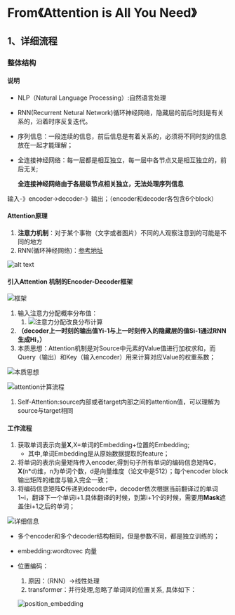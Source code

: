 # From《Attention is All You Need》

## 1、详细流程

### **整体结构**
  
#### 说明

* NLP（Natural Language Processing）:自然语言处理
* RNN(Recurrent Netural Network)循环神经网络，隐藏层的前后时刻是有关系的，沿着时序反复迭代。
* 序列信息：一段连续的信息，前后信息是有着关系的，必须将不同时刻的信息放在一起才能理解；
* 全连接神经网络：每一层都是相互独立，每一层中各节点又是相互独立的，前后无关;
  
  **全连接神经网络由于各层级节点相关独立，无法处理序列信息**

输入-》encoder->decoder-》输出；（encoder和decoder各包含6个block）

#### Attention原理

1. **注意力机制**：对于某个事物（文字或者图片）不同的人观察注意到的可能是不同的地方
2. RNN(循环神经网络)：[参考地址](https://blog.csdn.net/Tink1995/article/details/104868903?spm=1001.2014.3001.5502)

  ![alt text](./pictures/image-1.png)


#### 引入Attention 机制的Encoder-Decoder框架
  
  ![框架](./pictures/image-5.png)

  1. 输入注意力分配概率分布值：
     1. ![注意力分配改良分布计算](./pictures/image-2.png)
  2. **（decoder上一时刻的输出值Yi-1与上一时刻传入的隐藏层的值Si-1通过RNN生成Hi，）**
  3. 本质思想：Attention机制是对Source中元素的Value值进行加权求和，而Query（输出）和Key（输入encoder）用来计算对应Value的权重系数；
  
  ![本质思想](./pictures/image-3.png)

  ![attention计算流程](./pictures/image-4.png)

  1. Self-Attention:source内部或者target内部之间的attention值，可以理解为source与target相同

#### 工作流程

1. 获取单词表示向量**X**,X=单词的Embedding+位置的Embedding;
    * 其中,单词Embedding是从原始数据提取的feature；
2. 将单词的表示向量矩阵传入encoder,得到句子所有单词的编码信息矩阵**C**，**X**(n*d)维，n为单词个数，d是向量维度（论文中是512）；每个encoder block输出矩阵的维度与输入完全一致；
3. 将编码信息矩阵**C**传递到decoder中，decoder依次根据当前翻译过的单词1~i，翻译下一个单词i+1.具体翻译的时候，到第i+1个的时候，需要用**Mask**遮盖住i+1之后的单词；

![详细信息](./pictures/image.png)

* 多个encoder和多个decoder结构相同，但是参数不同，都是独立训练的；
* embedding:wordtovec 向量
* 位置编码：
  1. 原因：（RNN）->线性处理
  2. transformer：并行处理,忽略了单词间的位置关系, 具体如下：

  ![position_embedding](./pictures/position_embedding.png "picture")
